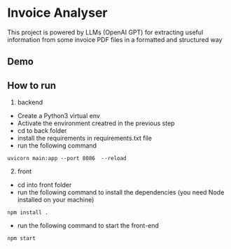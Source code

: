 # Invoice Analyser
This project is powered by LLMs (OpenAI GPT) for extracting useful information from some invoice PDF files in a formatted and structured way
## Demo
## How to run

1. backend
- Create a Python3 virtual env
- Activate the environment creatred in the previous step
- cd to back folder
- install the requirements in requirements.txt file
- run the following command
```
uvicorn main:app --port 8086  --reload
```

2. front
- cd into front folder
- run the following command to install the dependencies (you need Node installed on your machine)
```
npm install .
```
- run the following command to start the front-end
```
npm start
```
 